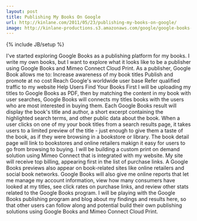 ```yaml
---
layout: post
title: Publishing My Books On Google
url: http://kinlane.com/2011/05/23/publishing-my-books-on-google/
image: http://kinlane-productions.s3.amazonaws.com/google/google-books-logo.jpg
---
```

{% include JB/setup %}
<p>
     I've started exploring Google Books as a publishing platform for my books. I write my own books, but I want to explore what it looks like to be a publisher using Google Books and Mimeo Connect Cloud Print. As a publisher, Google Book allows me to: Increase awareness of my book titles Publish and promote at no cost Reach Google's worldwide user base Refer qualified traffic to my website Help Users Find Your Books First I will be uploading my titles to Google Books as PDF, then by matching the content in my book with user searches, Google Books will connects my titles books with the users who are most interested in buying them. Each Google Books result will display the book's title and author, a short excerpt containing the highlighted search terms, and other public data about the book. When a user clicks on one of my your book titles from a search results page, it takes users to a limited preview of the title - just enough to give them a taste of the book, as if they were browsing in a bookstore or library. The book detail page will link to bookstores and online retailers makign it easy for users to go from browsing to buying. I will be building a custom print on demand solution using Mimeo Connect that is integrated with my website. My site will receive top billing, appearing first in the list of purchase links. A Google Books previews also appear on book-related sites like online retailers and social book networks. Google Books will also give me online reports that let me manage my account information, view how many consumers have looked at my titles, see click rates on purchase links, and review other stats related to the Google Books program. I will be playing with the Google Books publishing program and blog about my findings and results here, so that other users can follow along and potential build their own publishing solutions using Google Books and Mimeo Connect Cloud Print.
</p>